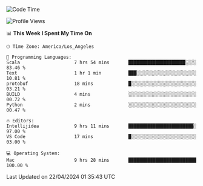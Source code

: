 <!--START_SECTION:waka-->
![Code Time](http://img.shields.io/badge/Code%20Time-949%20hrs%2056%20mins-blue)

![Profile Views](http://img.shields.io/badge/Profile%20Views-0-blue)

📊 **This Week I Spent My Time On** 

```text
🕑︎ Time Zone: America/Los_Angeles

💬 Programming Languages: 
Scala                    7 hrs 54 mins       █████████████████████░░░░   83.46 % 
Text                     1 hr 1 min          ███░░░░░░░░░░░░░░░░░░░░░░   10.81 % 
protobuf                 18 mins             █░░░░░░░░░░░░░░░░░░░░░░░░   03.21 % 
BUILD                    4 mins              ░░░░░░░░░░░░░░░░░░░░░░░░░   00.72 % 
Python                   2 mins              ░░░░░░░░░░░░░░░░░░░░░░░░░   00.47 % 

🔥 Editors: 
Intellijidea             9 hrs 11 mins       ████████████████████████░   97.00 % 
VS Code                  17 mins             █░░░░░░░░░░░░░░░░░░░░░░░░   03.00 % 

💻 Operating System: 
Mac                      9 hrs 28 mins       █████████████████████████   100.00 % 
```


 Last Updated on 22/04/2024 01:35:43 UTC
<!--END_SECTION:waka-->
